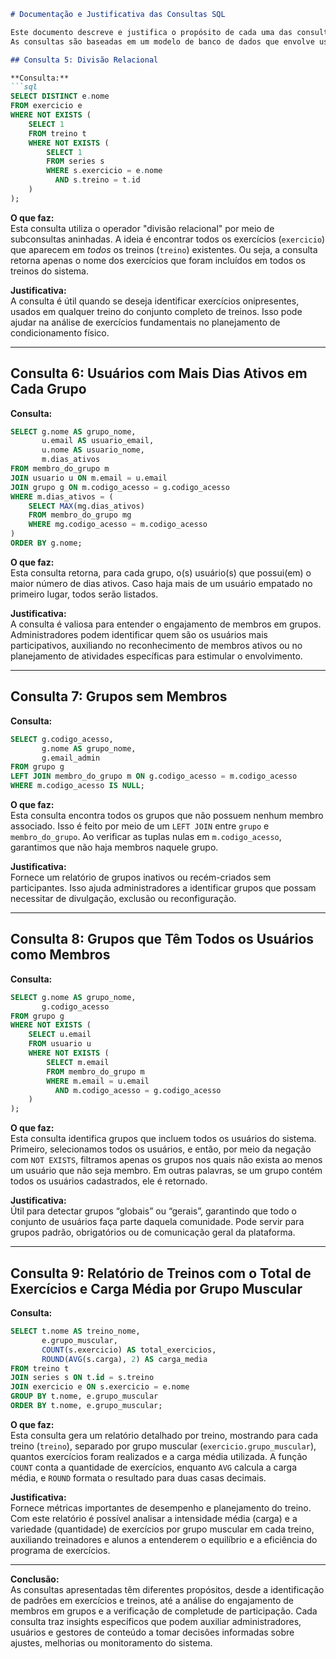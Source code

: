 ```markdown
# Documentação e Justificativa das Consultas SQL

Este documento descreve e justifica o propósito de cada uma das consultas apresentadas.  
As consultas são baseadas em um modelo de banco de dados que envolve usuários, grupos, exercícios, treinos e séries associadas.

## Consulta 5: Divisão Relacional

**Consulta:**
```sql
SELECT DISTINCT e.nome
FROM exercicio e
WHERE NOT EXISTS (
    SELECT 1
    FROM treino t
    WHERE NOT EXISTS (
        SELECT 1
        FROM series s
        WHERE s.exercicio = e.nome
          AND s.treino = t.id
    )
);
```

**O que faz:**  
Esta consulta utiliza o operador "divisão relacional" por meio de subconsultas aninhadas. A ideia é encontrar todos os exercícios (`exercicio`) que aparecem em *todos* os treinos (`treino`) existentes. Ou seja, a consulta retorna apenas o nome dos exercícios que foram incluídos em todos os treinos do sistema.

**Justificativa:**  
A consulta é útil quando se deseja identificar exercícios onipresentes, usados em qualquer treino do conjunto completo de treinos. Isso pode ajudar na análise de exercícios fundamentais no planejamento de condicionamento físico.

---

## Consulta 6: Usuários com Mais Dias Ativos em Cada Grupo

**Consulta:**
```sql
SELECT g.nome AS grupo_nome,
       u.email AS usuario_email,
       u.nome AS usuario_nome,
       m.dias_ativos
FROM membro_do_grupo m
JOIN usuario u ON m.email = u.email
JOIN grupo g ON m.codigo_acesso = g.codigo_acesso
WHERE m.dias_ativos = (
    SELECT MAX(mg.dias_ativos)
    FROM membro_do_grupo mg
    WHERE mg.codigo_acesso = m.codigo_acesso
)
ORDER BY g.nome;
```

**O que faz:**  
Esta consulta retorna, para cada grupo, o(s) usuário(s) que possui(em) o maior número de dias ativos. Caso haja mais de um usuário empatado no primeiro lugar, todos serão listados.

**Justificativa:**  
A consulta é valiosa para entender o engajamento de membros em grupos. Administradores podem identificar quem são os usuários mais participativos, auxiliando no reconhecimento de membros ativos ou no planejamento de atividades específicas para estimular o envolvimento.

---

## Consulta 7: Grupos sem Membros

**Consulta:**
```sql
SELECT g.codigo_acesso,
       g.nome AS grupo_nome,
       g.email_admin
FROM grupo g
LEFT JOIN membro_do_grupo m ON g.codigo_acesso = m.codigo_acesso
WHERE m.codigo_acesso IS NULL;
```

**O que faz:**  
Esta consulta encontra todos os grupos que não possuem nenhum membro associado. Isso é feito por meio de um `LEFT JOIN` entre `grupo` e `membro_do_grupo`. Ao verificar as tuplas nulas em `m.codigo_acesso`, garantimos que não haja membros naquele grupo.

**Justificativa:**  
Fornece um relatório de grupos inativos ou recém-criados sem participantes. Isso ajuda administradores a identificar grupos que possam necessitar de divulgação, exclusão ou reconfiguração.

---

## Consulta 8: Grupos que Têm Todos os Usuários como Membros

**Consulta:**
```sql
SELECT g.nome AS grupo_nome,
       g.codigo_acesso
FROM grupo g
WHERE NOT EXISTS (
    SELECT u.email
    FROM usuario u
    WHERE NOT EXISTS (
        SELECT m.email
        FROM membro_do_grupo m
        WHERE m.email = u.email
          AND m.codigo_acesso = g.codigo_acesso
    )
);
```

**O que faz:**  
Esta consulta identifica grupos que incluem todos os usuários do sistema. Primeiro, selecionamos todos os usuários, e então, por meio da negação com `NOT EXISTS`, filtramos apenas os grupos nos quais não exista ao menos um usuário que não seja membro. Em outras palavras, se um grupo contém todos os usuários cadastrados, ele é retornado.

**Justificativa:**  
Útil para detectar grupos “globais” ou “gerais”, garantindo que todo o conjunto de usuários faça parte daquela comunidade. Pode servir para grupos padrão, obrigatórios ou de comunicação geral da plataforma.

---

## Consulta 9: Relatório de Treinos com o Total de Exercícios e Carga Média por Grupo Muscular

**Consulta:**
```sql
SELECT t.nome AS treino_nome,
       e.grupo_muscular,
       COUNT(s.exercicio) AS total_exercicios,
       ROUND(AVG(s.carga), 2) AS carga_media
FROM treino t
JOIN series s ON t.id = s.treino
JOIN exercicio e ON s.exercicio = e.nome
GROUP BY t.nome, e.grupo_muscular
ORDER BY t.nome, e.grupo_muscular;
```

**O que faz:**  
Esta consulta gera um relatório detalhado por treino, mostrando para cada treino (`treino`), separado por grupo muscular (`exercicio.grupo_muscular`), quantos exercícios foram realizados e a carga média utilizada. A função `COUNT` conta a quantidade de exercícios, enquanto `AVG` calcula a carga média, e `ROUND` formata o resultado para duas casas decimais.

**Justificativa:**  
Fornece métricas importantes de desempenho e planejamento do treino. Com este relatório é possível analisar a intensidade média (carga) e a variedade (quantidade) de exercícios por grupo muscular em cada treino, auxiliando treinadores e alunos a entenderem o equilíbrio e a eficiência do programa de exercícios.

---

**Conclusão:**  
As consultas apresentadas têm diferentes propósitos, desde a identificação de padrões em exercícios e treinos, até a análise do engajamento de membros em grupos e a verificação de completude de participação. Cada consulta traz insights específicos que podem auxiliar administradores, usuários e gestores de conteúdo a tomar decisões informadas sobre ajustes, melhorias ou monitoramento do sistema.
```